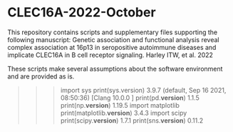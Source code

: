 # CLEC16A-2022-October
This repository contains scripts and supplementary files supporting the following manuscript: 
Genetic association and functional analysis reveal complex association at 16p13 in seropositive autoimmune diseases and implicate CLEC16A in B cell receptor signaling.
Harley ITW, et al. 2022

These scripts make several assumptions about the software environment and are provided as is. 

>>> import sys
>>> print(sys.version)
3.9.7 (default, Sep 16 2021, 08:50:36) 
[Clang 10.0.0 ]
>>> print(pd.__version__)
1.1.5
>>> print(np.__version__)
1.19.5
>>> import matplotlib
>>> print(matplotlib.__version__)
3.4.3
>>> import scipy
>>> print(scipy.__version__)
1.7.1
>>> print(sns.__version__)
0.11.2
>>> 
